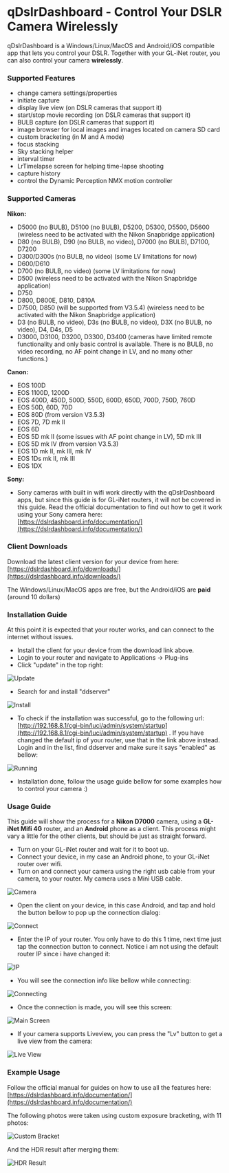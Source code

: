 # qDslrDashboard - Control Your DSLR Camera Wirelessly

qDslrDashboard is a Windows/Linux/MacOS and Android/iOS compatible app that lets you control your DSLR.
Together with your GL-iNet router, you can also control your camera **wirelessly**.

### Supported Features
 - change camera settings/properties
 - initiate capture
 - display live view (on DSLR cameras that support it)
 - start/stop movie recording (on DSLR cameras that support it)
 - BULB capture (on DSLR cameras that support it)
 - image browser for local images and images located on camera SD card
 - custom bracketing (in M and A mode)
 - focus stacking
 - Sky stacking helper
 - interval timer
 - LrTimelapse screen for helping time-lapse shooting
 - capture history
 - control the Dynamic Perception NMX motion controller

### Supported Cameras

**Nikon:**

 - D5000 (no BULB), D5100 (no BULB), D5200, D5300, D5500, D5600 (wireless need to be activated with the Nikon Snapbridge application)
 - D80 (no BULB), D90 (no BULB, no video), D7000 (no BULB), D7100, D7200
 - D300/D300s (no BULB, no video) (some LV limitations for now)
 - D600/D610
 - D700 (no BULB, no video) (some LV limitations for now)
 - D500 (wireless need to be activated with the Nikon Snapbridge application)
 - D750
 - D800, D800E, D810, D810A
 - D7500, D850 (will be supported from V3.5.4) (wireless need to be activated with the Nikon Snapbridge application)
 - D3 (no BULB, no video), D3s (no BULB, no video), D3X (no BULB, no video), D4, D4s, D5
 - D3000, D3100, D3200, D3300, D3400 (cameras have limited remote functionality and only basic control is available. There is no BULB, no video recording, no AF point change in LV, and no many other functions.)

**Canon:**

 - EOS 100D
 - EOS 1100D, 1200D
 - EOS 400D, 450D, 500D, 550D, 600D, 650D, 700D, 750D, 760D
 - EOS 50D, 60D, 70D
 - EOS 80D (from version V3.5.3)
 - EOS 7D, 7D mk II
 - EOS 6D
 - EOS 5D mk II (some issues with AF point change in LV), 5D mk III
 - EOS 5D mk IV (from version V3.5.3)
 - EOS 1D mk II, mk III, mk IV
 - EOS 1Ds mk II, mk III
 - EOS 1DX

**Sony:**

 - Sony cameras with built in wifi work directly with the qDslrDashboard apps, but since this guide is for GL-iNet routers, it will not be covered in this guide. Read the official documentation to find out how to get it work using your Sony camera here: [https://dslrdashboard.info/documentation/](https://dslrdashboard.info/documentation/)

### Client Downloads

Download the latest client version for your device from here:
[https://dslrdashboard.info/downloads/](https://dslrdashboard.info/downloads/)

The Windows/Linux/MacOS apps are free, but the Android/iOS are **paid** (around 10 dollars)

### Installation Guide
At this point it is expected that your router works, and can connect to the internet without issues.

 - Install the client for your device from the download link above.
 - Login to your router and navigate to Applications -> Plug-ins
 - Click "update" in the top right:

![Update](https://static.gl-inet.com/docs/en/3/app/qdslrdashboard/qdslr1.png)

 - Search for and install "ddserver"

![Install](https://static.gl-inet.com/docs/en/3/app/qdslrdashboard/qdslr2.png)

 - To check if the installation was successful, go to the following url: [http://192.168.8.1/cgi-bin/luci/admin/system/startup](http://192.168.8.1/cgi-bin/luci/admin/system/startup) .
If you have changed the default ip of your router, use that in the link above instead. Login and in the list, find ddserver and make sure it says "enabled" as bellow:

![Running](https://static.gl-inet.com/docs/en/3/app/qdslrdashboard/qdslr3.png)

 - Installation done, follow the usage guide bellow for some examples how to control your camera :)

### Usage Guide
This guide will show the process for a **Nikon D7000** camera, using a **GL-iNet Mifi 4G** router, and an **Android** phone as a client.
This process might vary a little for the other clients, but should be just as straight forward.

 - Turn on your GL-iNet router and wait for it to boot up.
 - Connect your device, in my case an Android phone, to your GL-iNet router over wifi.
 - Turn on and connect your camera using the right usb cable from your camera, to your router. My camera uses a Mini USB cable.

![Camera](https://static.gl-inet.com/docs/en/3/app/qdslrdashboard/qdslr4.jpg)

 - Open the client on your device, in this case Android, and tap and hold the button bellow to pop up the connection dialog:

![Connect](https://static.gl-inet.com/docs/en/3/app/qdslrdashboard/qdslr5.png)

 - Enter the IP of your router. You only have to do this 1 time, next time just tap the connection button to connect.
Notice i am not using the default router IP since i have changed it:

![IP](https://static.gl-inet.com/docs/en/3/app/qdslrdashboard/qdslr6.png)

 - You will see the connection info like bellow while connecting:

![Connecting](https://static.gl-inet.com/docs/en/3/app/qdslrdashboard/qdslr7.png)

 - Once the connection is made, you will see this screen:

![Main Screen](https://static.gl-inet.com/docs/en/3/app/qdslrdashboard/qdslr8.png)

 - If your camera supports Liveview, you can press the "Lv" button to get a live view from the camera:

![Live View](https://static.gl-inet.com/docs/en/3/app/qdslrdashboard/qdslr9.png)

### Example Usage
Follow the official manual for guides on how to use all the features here:
[https://dslrdashboard.info/documentation/](https://dslrdashboard.info/documentation/)

The following photos were taken using custom exposure bracketing, with 11 photos:

![Custom Bracket](https://static.gl-inet.com/docs/en/3/app/qdslrdashboard/qdslr10.png)

And the HDR result after merging them:

![HDR Result](https://static.gl-inet.com/docs/en/3/app/qdslrdashboard/qdslr11.jpg)

